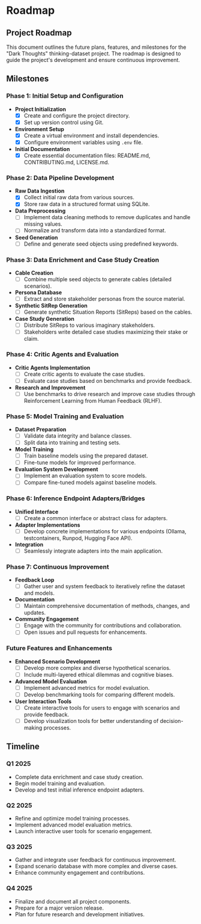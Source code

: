 # Roadmap

## Project Roadmap

This document outlines the future plans, features, and milestones for the "Dark Thoughts" thinking-dataset project. The roadmap is designed to guide the project's development and ensure continuous improvement.

## Milestones

### Phase 1: Initial Setup and Configuration
- **Project Initialization**
  - [x] Create and configure the project directory.
  - [x] Set up version control using Git.
- **Environment Setup**
  - [x] Create a virtual environment and install dependencies.
  - [x] Configure environment variables using `.env` file.
- **Initial Documentation**
  - [x] Create essential documentation files: README.md, CONTRIBUTING.md, LICENSE.md.

### Phase 2: Data Pipeline Development
- **Raw Data Ingestion**
  - [x] Collect initial raw data from various sources.
  - [x] Store raw data in a structured format using SQLite.
- **Data Preprocessing**
  - [ ] Implement data cleaning methods to remove duplicates and handle missing values.
  - [ ] Normalize and transform data into a standardized format.
- **Seed Generation**
  - [ ] Define and generate seed objects using predefined keywords.

### Phase 3: Data Enrichment and Case Study Creation
- **Cable Creation**
  - [ ] Combine multiple seed objects to generate cables (detailed scenarios).
- **Persona Database**
  - [ ] Extract and store stakeholder personas from the source material.
- **Synthetic SitRep Generation**
  - [ ] Generate synthetic Situation Reports (SitReps) based on the cables.
- **Case Study Generation**
  - [ ] Distribute SitReps to various imaginary stakeholders.
  - [ ] Stakeholders write detailed case studies maximizing their stake or claim.

### Phase 4: Critic Agents and Evaluation
- **Critic Agents Implementation**
  - [ ] Create critic agents to evaluate the case studies.
  - [ ] Evaluate case studies based on benchmarks and provide feedback.
- **Research and Improvement**
  - [ ] Use benchmarks to drive research and improve case studies through Reinforcement Learning from Human Feedback (RLHF).

### Phase 5: Model Training and Evaluation
- **Dataset Preparation**
  - [ ] Validate data integrity and balance classes.
  - [ ] Split data into training and testing sets.
- **Model Training**
  - [ ] Train baseline models using the prepared dataset.
  - [ ] Fine-tune models for improved performance.
- **Evaluation System Development**
  - [ ] Implement an evaluation system to score models.
  - [ ] Compare fine-tuned models against baseline models.

### Phase 6: Inference Endpoint Adapters/Bridges
- **Unified Interface**
  - [ ] Create a common interface or abstract class for adapters.
- **Adapter Implementations**
  - [ ] Develop concrete implementations for various endpoints (Ollama, testcontainers, Runpod, Hugging Face API).
- **Integration**
  - [ ] Seamlessly integrate adapters into the main application.

### Phase 7: Continuous Improvement
- **Feedback Loop**
  - [ ] Gather user and system feedback to iteratively refine the dataset and models.
- **Documentation**
  - [ ] Maintain comprehensive documentation of methods, changes, and updates.
- **Community Engagement**
  - [ ] Engage with the community for contributions and collaboration.
  - [ ] Open issues and pull requests for enhancements.

### Future Features and Enhancements
- **Enhanced Scenario Development**
  - [ ] Develop more complex and diverse hypothetical scenarios.
  - [ ] Include multi-layered ethical dilemmas and cognitive biases.
- **Advanced Model Evaluation**
  - [ ] Implement advanced metrics for model evaluation.
  - [ ] Develop benchmarking tools for comparing different models.
- **User Interaction Tools**
  - [ ] Create interactive tools for users to engage with scenarios and provide feedback.
  - [ ] Develop visualization tools for better understanding of decision-making processes.

## Timeline

### Q1 2025
- Complete data enrichment and case study creation.
- Begin model training and evaluation.
- Develop and test initial inference endpoint adapters.

### Q2 2025
- Refine and optimize model training processes.
- Implement advanced model evaluation metrics.
- Launch interactive user tools for scenario engagement.

### Q3 2025
- Gather and integrate user feedback for continuous improvement.
- Expand scenario database with more complex and diverse cases.
- Enhance community engagement and contributions.

### Q4 2025
- Finalize and document all project components.
- Prepare for a major version release.
- Plan for future research and development initiatives.
